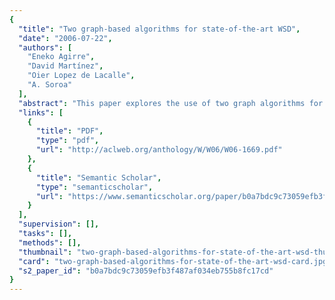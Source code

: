 ```yaml
---
{
  "title": "Two graph-based algorithms for state-of-the-art WSD",
  "date": "2006-07-22",
  "authors": [
    "Eneko Agirre",
    "David Martínez",
    "Oier Lopez de Lacalle",
    "A. Soroa"
  ],
  "abstract": "This paper explores the use of two graph algorithms for unsupervised induction and tagging of nominal word senses based on corpora. Our main contribution is the optimization of the free parameters of those algorithms and its evaluation against publicly available gold standards. We present a thorough evaluation comprising supervised and unsupervised modes, and both lexical-sample and all-words tasks. The results show that, in spite of the information loss inherent to mapping the induced senses to the gold-standard, the optimization of parameters based on a small sample of nouns carries over to all nouns, performing close to supervised systems in the lexical sample task and yielding the second-best WSD systems for the Senseval-3 all-words task.",
  "links": [
    {
      "title": "PDF",
      "type": "pdf",
      "url": "http://aclweb.org/anthology/W/W06/W06-1669.pdf"
    },
    {
      "title": "Semantic Scholar",
      "type": "semanticscholar",
      "url": "https://www.semanticscholar.org/paper/b0a7bdc9c73059efb3f487af034eb755b8fc17cd"
    }
  ],
  "supervision": [],
  "tasks": [],
  "methods": [],
  "thumbnail": "two-graph-based-algorithms-for-state-of-the-art-wsd-thumb.jpg",
  "card": "two-graph-based-algorithms-for-state-of-the-art-wsd-card.jpg",
  "s2_paper_id": "b0a7bdc9c73059efb3f487af034eb755b8fc17cd"
}
---
```


